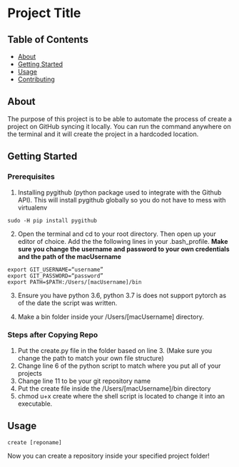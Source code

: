 # Project Title

## Table of Contents
+ [About](#about)
+ [Getting Started](#getting_started)
+ [Usage](#usage)
+ [Contributing](../CONTRIBUTING.md)

## About <a name = "about"></a>
The purpose of this project is to be able to automate the process of create a project on GitHub syncing it locally. You can run the command anywhere on the terminal and it will create the project in a hardcoded location.

## Getting Started <a name = "getting_started"></a>


### Prerequisites

1. Installing pygithub (python package used to integrate with the Github API). This will install pygithub globally so you do not have to mess with virtualenv

```
sudo -H pip install pygithub
```
2. Open the terminal and cd to your root directory. Then open up your editor of choice. Add the the following lines in your .bash_profile. **Make sure you change the username and password to your own credentials and the path of the macUsername**
```
export GIT_USERNAME=“username”
export GIT_PASSWORD=“password”
export PATH=$PATH:/Users/[macUsername]/bin
```
3. Ensure you have python 3.6, python 3.7 is does not support pytorch as of the date the script was written.

4. Make a bin folder inside your /Users/[macUsername] directory.

### Steps after Copying Repo

1. Put the create.py file in the folder based on line 3. (Make sure you change the path to match your own file structure)
2. Change line 6 of the python script to match where you put all of your projects
3. Change line 11 to be your git repository name
4. Put the create file inside the /Users/[macUsername]/bin directory
5. chmod u+x create where the shell script is located to change it into an executable.
## Usage <a name = "usage"></a>

```
create [reponame]
```
Now you can create a repository inside your specified project folder!
